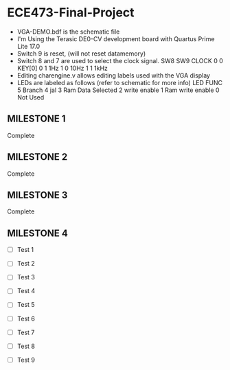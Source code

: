 # ECE473-Final-Project
- VGA-DEMO.bdf is the schematic file
- I'm Using the Terasic DE0-CV development board with Quartus Prime Lite 17.0
- Switch 9 is reset, (will not reset datamemory)
- Switch 8 and 7 are used to select the clock signal.
          SW8  SW9    CLOCK
           0    0     KEY[0]
           0    1      1Hz
           1    0      10Hz
           1    1      1kHz
- Editing charengine.v allows editing labels used with the VGA display
- LEDs are labeled as follows (refer to schematic for more info)
          LED     FUNC
           5      Branch
           4      jal
           3      Ram Data Selected
           2      write enable
           1      Ram write enable
           0      Not Used
           
## MILESTONE 1
Complete

## MILESTONE 2
Complete

## MILESTONE 3
Complete

## MILESTONE 4
- [ ] Test 1

- [ ] Test 2

- [ ] Test 3

- [ ] Test 4

- [ ] Test 5

- [ ] Test 6

- [ ] Test 7

- [ ] Test 8

- [ ] Test 9

